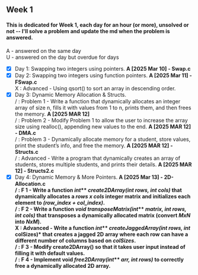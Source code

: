 ## Week 1
#### This is dedicated for Week 1, each day for an hour (or more), unsolved or not -- I'll solve a problem and update the md when the problem is answered. <br />
A - answered on the same day <br />
U - answered on the day but overdue for days <br />

- [x] Day 1: Swapping two integers using pointers. <b> A [2025 Mar 10] - Swap.c </b>
- [x] Day 2: Swapping two integers using function pointers. <b> A [2025 Mar 11] - FSwap.c </b><br />
        X : Advanced - Using qsort() to sort an array in descending order.
- [x] Day 3: Dynamic Memory Allocation & Structs. <br />
        / : Problem 1 - Write a function that dynamically allocates an integer array of size n, fills it with values from 1 to n, prints them, and then frees the memory. <b> A [2025 MAR 12] </b> <br />
        / : Problem 2 - Modify Problem 1 to allow the user to increase the array size using realloc(), appending new values to the end. <b> A [2025 MAR 12] - DMA.c </b><br /> 
        / : Problem 3 - Dynamically allocate memory for a student, store values, print the student’s info, and free the memory. <b> A [2025 MAR 12] - Structs.c </b><br />
        / : Advanced - Write a program that dynamically creates an array of students, stores multiple students, and prints their details. <b> A [2025 MAR 12] - Structs2.c </b> <br />
- [x] Day 4: Dynamic Memory & More Pointers. <b> A [2025 Mar 13] - 2D-Allocation.c <b/> <br />
        / : F 1 - Write a function *int*** *create2DArray(int rows, int cols)* that dynamically allocates a *rows x cols* integer matrix and initializes each element to *(row_index + col_index)*. <br />
        / : F 2 - Write a function *void transposeMatrix(int*** *matrix, int rows, int cols)* that transposes a dynamically allocated matrix (convert *MxN* into *NxM*). <br />
        X : Advanced - Write a function *int*** *createJaggedArray(int rows, int* colSizes)* that creates a jagged 2D array where each row can have a different number of columns based on *colSizes*. <br />
        / : F 3 - Modify create2DArray() so that it takes user input instead of filling it with default values. <br />
        / : F 4 - Implement void *free2DArray(int*** *arr, int rows)* to correctly free a dynamically allocated 2D array.
